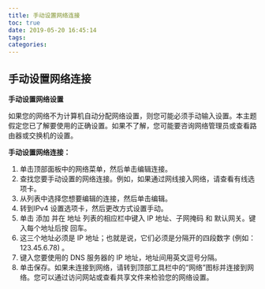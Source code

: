```yaml
---
title: 手动设置网络连接
toc: true
date: 2019-05-20 16:45:14
tags:
categories:
---
```






## 手动设置网络连接  

**手动设置网络设置**

如果您的网络不为计算机自动分配网络设置，则您可能必须手动输入设置。本主题假定您已了解要使用的正确设置。如果不了解，您可能要咨询网络管理员或查看路由器或交换机的设置。

  **手动设置网络连接：**
1. 单击顶部面板中的网络菜单，然后单击编辑连接。
2. 查找您要手动设置的网络连接。例如，如果通过网线接入网络，请查看有线选项卡。
3. 从列表中选择您想要编辑的连接，然后单击编辑。
4. 转到IPv4 设置选项卡，然后更改方式设置手动。
5. 单击 添加 并在 地址 列表的相应栏中键入 IP 地址、子网掩码 和 默认网关。键入每个地址后按 回车。
6. 这三个地址必须是 IP 地址；也就是说，它们必须是分隔开的四段数字 (例如：123.45.6.78) 。
7. 键入您要使用的 DNS 服务器的 IP 地址，地址间用英文逗号分隔。
8. 单击保存。如果未连接到网络，请转到顶部工具栏中的“网络”图标并连接到网络。您可以通过访问网站或查看共享文件来检验您的网络设置。


